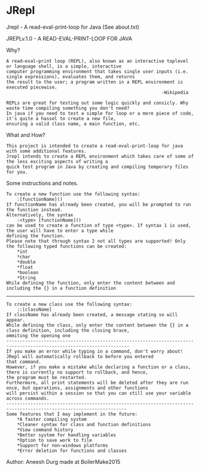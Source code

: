# JRepl
Jrepl - A read-eval-print-loop for Java (See about.txt)

JREPLv.1.0 - A READ-EVAL-PRINT-LOOP FOR JAVA

Why?

	A read–eval–print loop (REPL), also known as an interactive toplevel or language shell, is a simple, interactive 
	computer programming environment that takes single user inputs (i.e. single expressions), evaluates them, and returns 	
	the result to the user; a program written in a REPL environment is executed piecewise. 
														      -Wikipedia

	REPLs are great for testing out some logic quickly and consicly. Why waste time compiling something you don't need?
	In java if you need to test a simple for loop or a mere piece of code, it's quite a hassel to create a new file,
	ensuring a valid class name, a main function, etc. 
	
What and How?

	This project is intended to create a read-eval-print-loop for java with some additional features.
	Jrepl intends to create a REPL environment which takes care of some of the less exciting aspects of writing a 
	quick test program in Java by creating and compiling temporary files for you.
	
Some instructions and notes.

	To create a new function use the following syntax:
		:[functionName]()
	If functionName has already been created, you will be prompted to run the function instead.
	Alternatively, the syntax
		:<type> [functionName]() 
	can be used to create a function of type <type>. If syntax 1 is used, the user will have to enter a type while 
	defining the function. 
	Please note that through syntax 2 not all types are supported! Only the following typed functions can be created:
		*int
		*char
		*double
		*float
		*boolean
		*String
	While defining the function, only enter the content between and including the {} in a function definition
  --------------------------------------------------------------------------------------------------------------------
	To create a new class use the following syntax:
		::[className]
	If className has already been created, a message stating so will appear. 
	While defining the class, only enter the content between the {} in a class definition, including the closing brace, 
	ommiting the opening one
	--------------------------------------------------------------------------------------------------------------------
	If you make an error while typing in a command, don't worry about! JRepl will automatically rollback to before you entered 
	that command.
	However, if you make a mistake while declaring a function or a class, there is currently no support to rollback, and hence,
	the program must be restarted.
	Furthermore, all print statements will be deleted after they are run once, but operations, assignments and other functions
	will persist within a session so that you can still use your variable across commands.
	-------------------------------------------------------------------------------------------------------------------	
	Some features that I may implement in the future:
		*A faster compiling system
		*Cleaner syntax for class and function definitions
		*View command history
		*Better system for handling variables
		*Option to save work to file
		*Support for non-windows platforms
		*Error deletion for functions and classes
Author: Aneesh Durg
	made at BoilerMake2015

